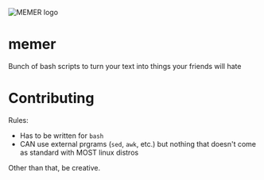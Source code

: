 ![MEMER logo](images/logo.png)

# memer
Bunch of bash scripts to turn your text into things your friends will hate

# Contributing

Rules:
  - Has to be written for `bash`
  - CAN use external prgrams (`sed`, `awk`, etc.) but nothing that doesn't come as standard with MOST linux distros
  
Other than that, be creative.
